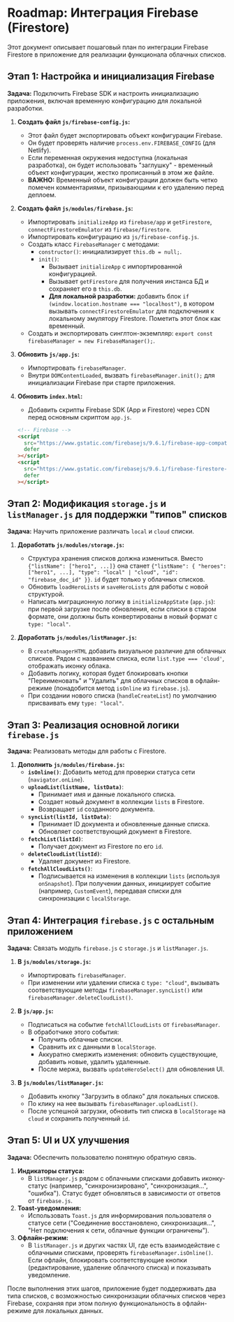 # Roadmap: Интеграция Firebase (Firestore)

Этот документ описывает пошаговый план по интеграции Firebase Firestore в приложение для реализации функционала облачных списков.

## Этап 1: Настройка и инициализация Firebase

**Задача:** Подключить Firebase SDK и настроить инициализацию приложения, включая временную конфигурацию для локальной разработки.

1.  **Создать файл `js/firebase-config.js`:**

    - Этот файл будет экспортировать объект конфигурации Firebase.
    - Он будет проверять наличие `process.env.FIREBASE_CONFIG` (для Netlify).
    - Если переменная окружения недоступна (локальная разработка), он будет использовать "заглушку" - временный объект конфигурации, жестко прописанный в этом же файле.
    - **ВАЖНО:** Временный объект конфигурации должен быть четко помечен комментариями, призывающими к его удалению перед деплоем.

2.  **Создать файл `js/modules/firebase.js`:**

    - Импортировать `initializeApp` из `firebase/app` и `getFirestore`, `connectFirestoreEmulator` из `firebase/firestore`.
    - Импортировать конфигурацию из `js/firebase-config.js`.
    - Создать класс `FirebaseManager` с методами:
      - `constructor()`: инициализирует `this.db = null;`.
      - `init()`:
        - Вызывает `initializeApp` с импортированной конфигурацией.
        - Вызывает `getFirestore` для получения инстанса БД и сохраняет его в `this.db`.
        - **Для локальной разработки:** добавить блок `if (window.location.hostname === "localhost")`, в котором вызывать `connectFirestoreEmulator` для подключения к локальному эмулятору Firestore. Пометить этот блок как временный.
    - Создать и экспортировать синглтон-экземпляр: `export const firebaseManager = new FirebaseManager();`.

3.  **Обновить `js/app.js`:**

    - Импортировать `firebaseManager`.
    - Внутри `DOMContentLoaded`, вызвать `firebaseManager.init();` для инициализации Firebase при старте приложения.

4.  **Обновить `index.html`:**

    - Добавить скрипты Firebase SDK (App и Firestore) через CDN перед основным скриптом `app.js`.

    ```html
    <!-- Firebase -->
    <script
      src="https://www.gstatic.com/firebasejs/9.6.1/firebase-app-compat.js"
      defer
    ></script>
    <script
      src="https://www.gstatic.com/firebasejs/9.6.1/firebase-firestore-compat.js"
      defer
    ></script>
    ```

## Этап 2: Модификация `storage.js` и `listManager.js` для поддержки "типов" списков

**Задача:** Научить приложение различать `local` и `cloud` списки.

1.  **Доработать `js/modules/storage.js`:**

    - Структура хранения списков должна измениться. Вместо `{"listName": ["hero1", ...]}` она станет `{"listName": { "heroes": ["hero1", ...], "type": "local" | "cloud", "id": "firebase_doc_id" }}`. `id` будет только у облачных списков.
    - Обновить `loadHeroLists` и `saveHeroLists` для работы с новой структурой.
    - Написать миграционную логику в `initializeAppState` (`app.js`): при первой загрузке после обновления, если списки в старом формате, они должны быть конвертированы в новый формат с `type: "local"`.

2.  **Доработать `js/modules/listManager.js`:**
    - В `createManagerHTML` добавить визуальное различие для облачных списков. Рядом с названием списка, если `list.type === 'cloud'`, отображать иконку облака.
    - Добавить логику, которая будет блокировать кнопки "Переименовать" и "Удалить" для облачных списков в офлайн-режиме (понадобится метод `isOnline` из `firebase.js`).
    - При создании нового списка (`handleCreateList`) по умолчанию присваивать ему `type: "local"`.

## Этап 3: Реализация основной логики `firebase.js`

**Задача:** Реализовать методы для работы с Firestore.

1.  **Дополнить `js/modules/firebase.js`:**
    - **`isOnline()`**: Добавить метод для проверки статуса сети (`navigator.onLine`).
    - **`uploadList(listName, listData)`**:
      - Принимает имя и данные локального списка.
      - Создает новый документ в коллекции `lists` в Firestore.
      - Возвращает `id` созданного документа.
    - **`syncList(listId, listData)`**:
      - Принимает ID документа и обновленные данные списка.
      - Обновляет соответствующий документ в Firestore.
    - **`fetchList(listId)`**:
      - Получает документ из Firestore по его `id`.
    - **`deleteCloudList(listId)`**:
      - Удаляет документ из Firestore.
    - **`fetchAllCloudLists()`**:
      - Подписывается на изменения в коллекции `lists` (используя `onSnapshot`). При получении данных, инициирует событие (например, `CustomEvent`), передавая списки для синхронизации с `localStorage`.

## Этап 4: Интеграция `firebase.js` с остальным приложением

**Задача:** Связать модуль `firebase.js` с `storage.js` и `listManager.js`.

1.  **В `js/modules/storage.js`:**

    - Импортировать `firebaseManager`.
    - При изменении или удалении списка с `type: "cloud"`, вызывать соответствующие методы `firebaseManager.syncList()` или `firebaseManager.deleteCloudList()`.

2.  **В `js/app.js`:**

    - Подписаться на событие `fetchAllCloudLists` от `firebaseManager`.
    - В обработчике этого события:
      - Получить облачные списки.
      - Сравнить их с данными в `localStorage`.
      - Аккуратно смержить изменения: обновить существующие, добавить новые, удалить удаленные.
      - После мержа, вызвать `updateHeroSelect()` для обновления UI.

3.  **В `js/modules/listManager.js`:**
    - Добавить кнопку "Загрузить в облако" для локальных списков.
    - По клику на нее вызывать `firebaseManager.uploadList()`.
    - После успешной загрузки, обновить тип списка в `localStorage` на `cloud` и сохранить полученный `id`.

## Этап 5: UI и UX улучшения

**Задача:** Обеспечить пользователю понятную обратную связь.

1.  **Индикаторы статуса:**
    - В `listManager.js` рядом с облачными списками добавить иконку-статус (например, "синхронизировано", "синхронизация...", "ошибка"). Статус будет обновляться в зависимости от ответов от `firebase.js`.
2.  **Toast-уведомления:**
    - Использовать `Toast.js` для информирования пользователя о статусе сети ("Соединение восстановлено, синхронизация...", "Нет подключения к сети, облачные функции ограничены").
3.  **Офлайн-режим:**
    - В `listManager.js` и других частях UI, где есть взаимодействие с облачными списками, проверять `firebaseManager.isOnline()`. Если офлайн, блокировать соответствующие кнопки (редактирование, удаление облачного списка) и показывать уведомление.

После выполнения этих шагов, приложение будет поддерживать два типа списков, с возможностью синхронизации облачных списков через Firebase, сохраняя при этом полную функциональность в офлайн-режиме для локальных данных.

